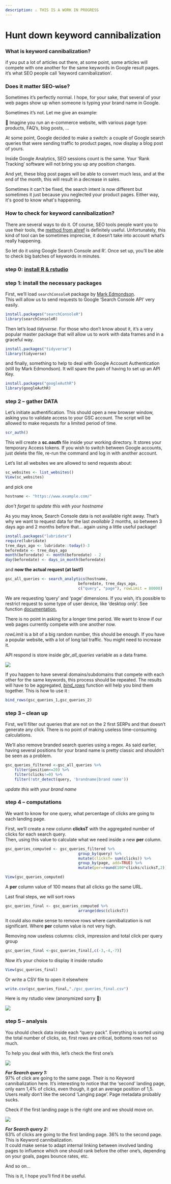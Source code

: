 ```yaml
---
description: ⚠️ THIS IS A WORK IN PROGRESS
---
```


# Hunt down keyword cannibalization

### What is keyword cannibalization?

if you put a lot of articles out there, at some point, some articles will compete with one another for the same keywords in Google result pages. it’s what SEO people call ‘keyword cannibalization’.

### Does it matter SEO-wise?

Sometimes it’s perfectly normal. I hope, for your sake, that several of your web pages show up when someone is typing your brand name in Google.

Sometimes it’s not. Let me give an example:

💭 Imagine you run an e-commerce website, with various page type: products, FAQ’s, blog posts, …

At some point, Google decided to make a switch:  a couple of Google search queries that were sending traffic to product pages, now display a blog post of yours.

Inside Google Analytics, SEO sessions count is the same. Your ‘Rank Tracking’ software will not bring you up any position changes.

And yet, these blog post pages will be able to convert much less, and at the end of the month, this will result in a decrease in sales.

Sometimes it can't be fixed, the search intent is now different but sometimes it just because you neglected your product pages. Either way, it's good to know what's happening.

### How to check for keyword cannibalization?

There are several ways to do it. Of course, SEO tools people want you to use their tools, the [method from ahref](https://ahrefs.com/blog/keyword-cannibalization/) is definitely useful. Unfortunately, this kind of tool can be sometimes imprecise, it doesn’t take into account what’s really happening.

So let do it using Google Search Console and R’. Once set up, you’ll be able to check big batches of keywords in minutes. 

### step 0: [install R & rstudio](../classic-r-operations.md#install-r)

### step 1: install the necessary packages

First, we’ll load `searchConsoleR` package by [Mark Edmondson](https://github.com/MarkEdmondson1234).  
This will allow us to send requests to Google ‘Search Console API’ very easily.

```r
install.packages("searchConsoleR")
library(searchConsoleR)
```

Then let’s load _tidyverse_.  For those who don’t know about it, it’s a very popular master package that will allow us to work with data frames and in a graceful way.

```r
install.packages("tidyverse")
library(tidyverse)
```

and finally, something to help to deal with Google Account Authentication \(still by Mark Edmondson\). It will spare the pain of having to set up an API Key.

```r
install.packages("googleAuthR")
library(googleAuthR)
```

### step 2 – gather DATA

Let’s initiate authentification. This should open a new browser window, asking you to validate access to your GSC account. The script will be allowed to make requests for a limited period of time.

```r
scr_auth()
```

This will create a **sc.oauth** file inside your working directory. It stores your temporary Access tokens. If you wish to switch between Google accounts, just delete the file, re-run the command and log in with another account.

Let’s list all websites we are allowed to send requests about:

```r
sc_websites <- list_websites()
View(sc_websites)
```

and pick one

```r
hostname <- "https://www.example.com/"
```

_don’t forget to update this with your hostname_

As you may know, Search Console data is not available right away. That’s why we want to request data for the last _available_ 2 months, so between 3 days ago and 2 months before that… again using a little useful package!

```r
install.packages("lubridate")
require(lubridate)
tree_days_ago <- lubridate::today()-3
beforedate <- tree_days_ago
month(beforedate) <- month(beforedate) - 2
day(beforedate) <- days_in_month(beforedate)
```

and **now the actual request \(at last!\)**

```r
gsc_all_queries <- search_analytics(hostname,
                                beforedate, tree_days_ago,
                                c("query", "page"), rowLimit = 80000)
```

We are requesting ‘query’ and ‘page’ dimensions. If you wish, it’s possible to restrict request to some type of user device, like ‘desktop only’. See function [documentation.](https://www.rdocumentation.org/packages/searchConsoleR/versions/0.3.0/topics/search_analytics)

There is no point in asking for a longer time period. We want to know if our web pages currently compete with one another now.

_rowLimit_ is a bit of a big random number, this should be enough. If you have a popular website, with a lot of long tail traffic. You might need to increase it.

API respond is store inside _gbr\_all\_queries_ variable as a data frame.

![](https://www.gokam.fr/wp-content/uploads/2019/03/google_search_r.png)

If you happen to have several domains/subdomains that compete with each other for the same keywords, this process should be repeated.  The results will have to be aggregated, [_bind\_rows_](https://dplyr.tidyverse.org/reference/bind.html) function will help you bind them together. This is how to use it :

```r
bind_rows(gsc_queries_1,gsc_queries_2)
```

### step 3 – clean up

First, we’ll filter out queries that are not on the 2 first SERPs and that doesn’t generate any click. There is no point of making useless time-consuming calculations.

We’ll also remove branded search queries using a regex. As said earlier, having several positions for your brand name is pretty classic and shouldn’t be seen as a problem.

```r
gsc_queries_filtered <-gsc_all_queries %>%
    filter(position<=20) %>%
    filter(clicks!=0) %>%
    filter(!str_detect(query, 'brandname|brand name'))
```

_update this with your brand name_

### step 4 – computations

We want to know for one query, what percentage of clicks are going to each landing page.

First, we’ll create a new column **clicksT** with the aggregated number of clicks for each search query.  
Then, using this value to calculate what we need inside a new **per** column.

```r
gsc_queries_computed <- gsc_queries_filtered %>%
                                group_by(query) %>%
                                mutate(clicksT= sum(clicks)) %>%
                                group_by(page, add=TRUE) %>%
                                mutate(per=round(100*clicks/clicksT,2)) 

View(gsc_queries_computed)
```

A **per** column value of 100 means that all clicks go the same URL.

Last final steps, we will sort rows

```r
gsc_queries_final <- gsc_queries_computed %>%
                                arrange(desc(clicksT))
```

It could also make sense to remove rows where cannibalization is not significant. Where **per** column value is not very high. 

Removing now useless columns: click, impression and total click per query group

```r
gsc_queries_final <-gsc_queries_final[,c(-3,-4,-7)]
```

Now it’s your choice to display it inside rstudio

```r
View(gsc_queries_final)
```

Or write a CSV file to open it elsewhere

```r
write.csv(gsc_queries_final,"./gsc_queries_final.csv")
```

Here is my rstudio view \(anonymized sorry 🙊\)

![](https://www.gokam.fr/wp-content/uploads/2019/03/Screenshot-2019-03-19-19.23.34-copy.png)

### step 5 – analysis

You should check data inside each “query pack”. Everything is sorted using the total number of clicks, so, first rows are critical, bottoms rows not so much.

To help you deal with this, let’s check the first one’s

![](https://www.gokam.fr/wp-content/uploads/2019/03/seqrch-query-1.jpg)

_**For Search query 1:**_  
97% of click are going to the same page. Their is no Keyword cannibalization here. It’s interesting to notice that the ‘second’ landing page, only earn 1,4% of clicks, even though, it got an average position of 1,5. Users really don’t like the second ‘Langing page’. Page metadata probably sucks.

Check if the first landing page is the right one and we should move on.

![](https://www.gokam.fr/wp-content/uploads/2019/03/seqrch-query-2.jpg)

_**For Search query 2:**_  
63% of clicks are going to the first landing page. 36% to the second page. This is Keyword cannibalization.  
It could make sense to adapt internal linking between involved landing pages to influence which one should rank before the other one’s, depending on your goals, pages bounce rates, etc.

And so on…

This is it, I hope you’ll find it be useful.

